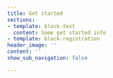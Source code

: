 ```yaml
---
title: Get started
sections:
- template: block-text
  content: Some get started info
- template: block-registration
header_image: ''
content: ''
show_sub_navigation: false

---
```

